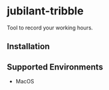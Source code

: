 # jubilant-tribble
Tool to record your working hours.

## Installation

## Supported Environments

- MacOS
